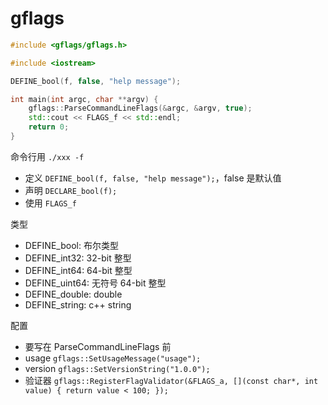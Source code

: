 # gflags

```cpp
#include <gflags/gflags.h>

#include <iostream>

DEFINE_bool(f, false, "help message");

int main(int argc, char **argv) {
    gflags::ParseCommandLineFlags(&argc, &argv, true);
    std::cout << FLAGS_f << std::endl;
    return 0;
}
```

命令行用 `./xxx -f`

- 定义 `DEFINE_bool(f, false, "help message");`，false 是默认值
- 声明 `DECLARE_bool(f);`
- 使用 `FLAGS_f`

类型

- DEFINE_bool: 布尔类型
- DEFINE_int32: 32-bit 整型
- DEFINE_int64: 64-bit 整型
- DEFINE_uint64: 无符号 64-bit 整型
- DEFINE_double: double
- DEFINE_string: c++ string

配置

- 要写在 ParseCommandLineFlags 前
- usage `gflags::SetUsageMessage("usage");`
- version `gflags::SetVersionString("1.0.0");`
- 验证器 `gflags::RegisterFlagValidator(&FLAGS_a, [](const char*, int value) { return value < 100; });`
